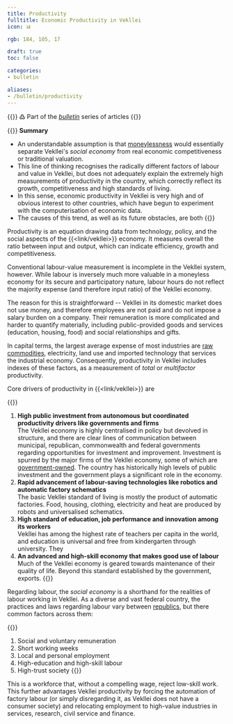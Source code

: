 ```yaml
---
title: Productivity
fulltitle: Economic Productivity in Vekllei
icon: 📊

rgb: 184, 105, 17

draft: true
toc: false

categories:
- bulletin

aliases:
- /bulletin/productivity
---
```

{{<hint>}}
߷ Part of the *[bulletin](/bulletin/)* series of articles
{{</hint>}}

{{<hint panel>}}
**Summary**

* An understandable assumption is that [moneylessness](/social-economy/) would essentially separate Vekllei's *social economy* from real economic competitiveness or traditional valuation.
* This line of thinking recognises the radically different factors of labour and value in Vekllei, but does not adequately explain the extremely high measurements of productivity in the country, which correctly reflect its growth, competitiveness and high standards of living.
* In this sense, economic productivity in Vekllei is very high and of obvious interest to other countries, which have begun to experiment with the computerisation of economic data.
* The causes of this trend, as well as its future obstacles, are both
{{</hint>}}

Productivity is an equation drawing data from technology, policy, and the social aspects of the {{<link/vekllei>}} economy. It measures overall the ratio between input and output, which can indicate efficiency, growth and competitiveness.

Conventional labour-value measurement is incomplete in the Vekllei system, however. While labour is inversely much more valuable in a moneyless economy for its secure and participatory nature, labour hours do not reflect the majority expense (and therefore input ratio) of the Vekllei economy.

The reason for this is straightforward -- Vekllei in its domestic market does not use money, and therefore employees are not paid and do not impose a salary burden on a company. Their remuneration is more complicated and harder to quantify materially, including public-provided goods and services (education, housing, food) and social relationships and gifts.

In capital terms, the largest average expense of most industries are [raw commodities](/bulletin/natural-commodities/), electricity, land use and imported technology that services the industrial economy. Consequently, productivity in Vekllei includes indexes of these factors, as a measurement of *total* or *multifactor* productivity.

Core drivers of productivity in {{<link/vekllei>}} are

{{<hint panel>}}
1. **High public investment from autonomous but coordinated productivity drivers like governments and firms**
	<br>
	The Vekllei economy is highly centralised in policy but devolved in structure, and there are clear lines of communication between municipal, republican, commonwealth and federal governments regarding opportunities for investment and improvement. Investment is spurred by the major firms of the Vekllei economy, some of which are [government-owned](/state-industry/). The country has historically high levels of public investment and the government plays a significant role in the economy.
2. **Rapid advancement of labour-saving technologies like robotics and automatic factory schematics**
	<br>
	The basic Vekllei standard of living is mostly the product of automatic factories. Food, housing, clothing, electricity and heat are produced by robots and universalised schematics.
3. **High standard of education, job performance and innovation among its workers**
	<br>
	Vekllei has among the highest rate of teachers per capita in the world, and education is universal and free from kindergarten through university. They
4. **An advanced and high-skill economy that makes good use of labour**
	<br>
	Much of the Vekllei economy is geared towards maintenance of their quality of life. Beyond this standard established by the government, exports.
{{</hint>}}

Regarding labour, the *social economy* is a shorthand for the realities of labour working in Vekllei. As a diverse and vast federal country, the practices and laws regarding labour vary between [republics](/republics/), but there common factors across them:

{{<hint panel>}}
1. Social and voluntary remuneration
2. Short working weeks
3. Local and personal employment
4. High-education and high-skill labour
5. High-trust society
{{</hint>}}

This is a workforce that, without a compelling wage, reject low-skill work. This further advantages Vekllei productivity by forcing the automation of factory labour (or simply disregarding it, as Vekllei does not have a consumer society) and relocating employment to high-value industries in services, research, civil service and finance.

